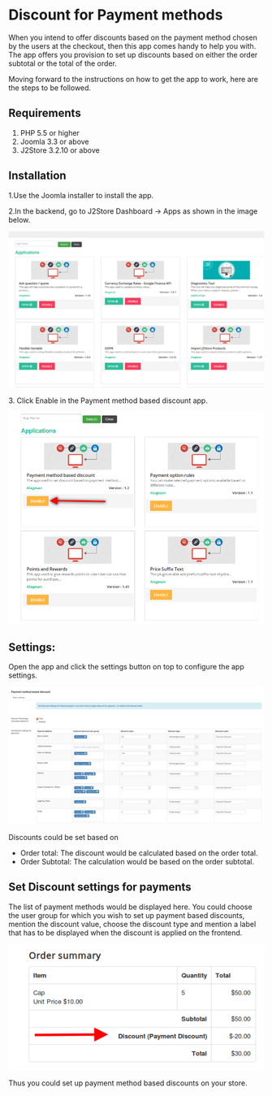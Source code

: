 # Discount for Payment methods

When you intend to offer discounts based on the payment method chosen by the users at the checkout, then this app comes handy to help you with. The app offers you provision to set up discounts based on either the order subtotal or the total of the order.

Moving forward to the instructions on how to get the app to work, here are the steps to be followed.

## Requirements <a href="#requirements" id="requirements"></a>

1. PHP 5.5 or higher
2. Joomla 3.3 or above
3. J2Store 3.2.10 or above

## Installation <a href="#installation" id="installation"></a>

1.Use the Joomla installer to install the app.&#x20;

2.In the backend, go to J2Store Dashboard -> Apps as shown in the image below.

![dfpm](https://raw.githubusercontent.com/j2store/doc-images/master/apps/discount-for-payment-methods/dfpm01.png)

3\. Click Enable in the Payment method based discount app.

![dfpm02](https://raw.githubusercontent.com/j2store/doc-images/master/apps/discount-for-payment-methods/dfpm02.png)

## Settings: <a href="#settings" id="settings"></a>

Open the app and click the settings button on top to configure the app settings.

![dfpm03](https://raw.githubusercontent.com/j2store/doc-images/master/apps/discount-for-payment-methods/dfpm03.png)

Discounts could be set based on

* Order total: The discount would be calculated based on the order total.
* Order Subtotal: The calculation would be based on the order subtotal.

## Set Discount settings for payments <a href="#set-discount-settings-for-payments" id="set-discount-settings-for-payments"></a>

&#x20;The list of payment methods would be displayed here. You could choose the user group for which you wish to set up payment based discounts, mention the discount value, choose the discount type and mention a label that has to be displayed when the discount is applied on the frontend.

![dfpm04](https://raw.githubusercontent.com/j2store/doc-images/master/apps/discount-for-payment-methods/dfpm04.png)

&#x20;Thus you could set up payment method based discounts on your store.
